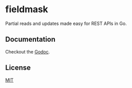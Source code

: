 # fieldmask

Partial reads and updates made easy for REST APIs in Go.


## Documentation

Checkout the [Godoc][1].


## License

[MIT](LICENSE)


[1]: https://pkg.go.dev/github.com/RussellLuo/fieldmask
